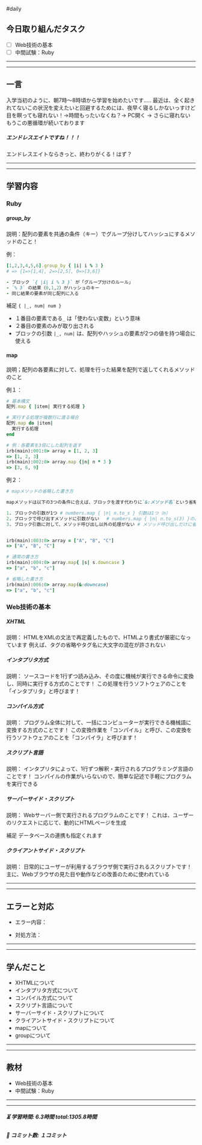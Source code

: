 #daily

## 今日取り組んだタスク

- [ ] Web技術の基本
- [ ] 中間試験：Ruby

---
---
## 一言

入学当初のように、朝7時〜8時頃から学習を始めたいです.....
最近は、全く起きれてないこの状況を変えたいと回避するためには、夜早く寝るしかないっすけど
目を瞑っても寝れない！→時間もったいなくね？→ PC開く → さらに寝れない もうこの悪循環が続いております

##### エンドレスエイトですね！！！
エンドレスエイトならきっと、終わりがくる！はず？

---
---
## 学習内容


### Ruby

##### group_by

説明：配列の要素を共通の条件（キー）でグループ分けしてハッシュにするメソッドのこと！

例：

```ruby
[1,2,3,4,5,6].group_by { |i| i % 3 }
# => {1=>[1,4], 2=>[2,5], 0=>[3,6]}

- ブロック `{ |i| i % 3 }` が「グループ分けのルール」
- `% 3` の結果（0,1,2）がハッシュのキー
- 同じ結果の要素が同じ配列に入る
```

補足
`{ |_, num| num }`
- １番目の要素である`_` は「使わない変数」という意味
- ２番目の要素のみが取り出される
- ブロックの引数 `|_, num|` は、配列やハッシュの要素が2つの値を持つ場合に使える


#### map

説明；配列の各要素に対して、処理を行った結果を配列で返してくれるメソッドのこと

例１：

```ruby
# 基本構文
配列.map { |item| 実行する処理 }

# 実行する処理が複数行に渡る場合
配列.map do |item|
  実行する処理
end

# 例：各要素を3倍にした配列を返す
irb(main):001:0> array = [1, 2, 3]
=> [1, 2, 3]
irb(main):002:0> array.map {|n| n * 3 }
=> [3, 6, 9]
```

例２：
```ruby
# mapメソッドの省略した書き方

mapメソッドは以下の3つの条件に合えば、ブロックを渡す代わりに`&:メソッド名`という省略した書き方ができます

1. ブロックの引数が1つ # numbers.map { |n| n.to_s } 引数は1つ（n）
2. ブロックで呼び出すメソッドに引数がない 　# numbers.map { |n| n.to_s(3) }のようにしてはいけない
3. ブロック引数に対して、メソッド呼び出し以外の処理がない # メソッド呼び出しだけに省略可能


irb(main):003:0> array = ["A", "B", "C"]
=> ["A", "B", "C"]

# 通常の書き方
irb(main):004:0> array.map{ |s| s.downcase }
=> ["a", "b", "c"]

# 省略した書き方
irb(main):006:0> array.map(&:downcase)
=> ["a", "b", "c"]

```


### Web技術の基本

##### XHTML

説明：
HTMLをXMLの文法で再定義したもので、HTMLより書式が厳密になっています
例えば、タグの省略やタグ名に大文字の混在が許されない


##### インタプリタ方式

説明：
ソースコードを1行ずつ読み込み、その度に機械が実行できる命令に変換し、同時に実行する方式のことです！
この処理を行うソフトウェアのことを「インタプリタ」と呼びます！

##### コンパイル方式

説明：
プログラム全体に対して、一括にコンピューターが実行できる機械語に変換する方式のことです！
この変換作業を「コンパイル」と呼び、この変換を行うソフトウェアのことを「コンパイラ」と呼びます！


##### スクリプト言語

説明：
インタプリタによって、1行ずつ解釈・実行されるプログラミング言語のことです！
コンパイルの作業がいらないので、簡単な記述で手軽にプログラムを実行できる


##### サーバーサイド・スクリプト

説明：
Webサーバー側で実行されるプログラムのことです！
これは、ユーザーのリクエストに応じて、動的にHTMLページを生成

補足
データベースの連携も指定くれます


##### クライアントサイド・スクリプト

説明：
日常的にユーザーが利用するブラウザ側で実行されるスクリプトです！
主に、Webブラウザの見た目や動作などの改善のために使われている



---
---
## エラーと対応

- エラー内容：
    
- 対処方法：


---
---
## 学んだこと

- XHTMLについて
- インタプリタ方式について
- コンパイル方式について
- スクリプト言語について
- サーバーサイド・スクリプトについて
- クライアントサイド・スクリプトについて
- mapについて
- groupについて


---
---
## 教材

- Web技術の基本
- 中間試験：Ruby


---
---
##### ⏳ 学習時間: 6.3時間   total:1305.8時間
##### 🌱 コミット数: １コミット